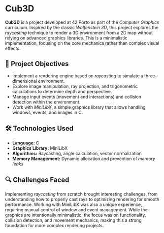 <h1>Cub3D</h1>

<p><strong>Cub3D</strong> is a project developed at 42 Porto as part of the <em>Computer Graphics</em> curriculum. Inspired by the classic <em>Wolfenstein 3D</em>, this project explores the <em>raycasting</em> technique to render a 3D environment from a 2D map without relying on advanced graphics libraries. This is a minimalistic implementation, focusing on the core mechanics rather than complex visual effects.</p>

<h2>📌 Project Objectives</h2>

<ul>
    <li>Implement a rendering engine based on <em>raycasting</em> to simulate a three-dimensional environment.</li>
    <li>Explore image manipulation, ray projection, and trigonometric calculations to determine depth and perspective.</li>
    <li>Manage input events (movement and interactions) and collision detection within the environment.</li>
    <li>Work with <em>MiniLibX</em>, a simple graphics library that allows handling windows, events, and images in C.</li>
</ul>

<h2>🛠️ Technologies Used</h2>

<ul>
    <li><strong>Language:</strong> C</li>
    <li><strong>Graphics Library:</strong> MiniLibX</li>
    <li><strong>Algorithms:</strong> Raycasting, angle calculation, vector normalization</li>
    <li><strong>Memory Management:</strong> Dynamic allocation and prevention of <em>memory leaks</em></li>
</ul>

<h2>🔍 Challenges Faced</h2>

<p>Implementing <em>raycasting</em> from scratch brought interesting challenges, from understanding how to properly cast rays to optimizing rendering for smooth performance. Working with MiniLibX was also a unique experience, requiring manual control of window and event management. While the graphics are intentionally minimalistic, the focus was on functionality, collision detection, and movement mechanics, making this a strong foundation for more complex rendering projects.</p>
